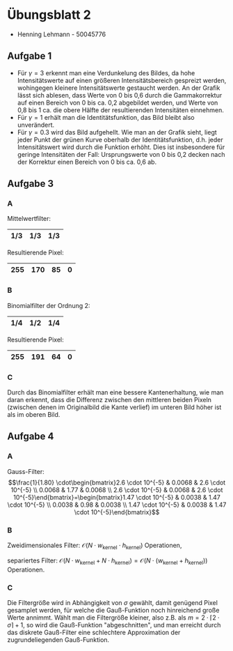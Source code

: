 # Übungsblatt 2
- Henning Lehmann - 50045776

## Aufgabe 1

- Für $\gamma=3$ erkennt man eine Verdunkelung des Bildes, da hohe Intensitätswerte auf einen größeren Intensitätsbereich gespreizt werden, wohingegen kleinere Intensitätswerte gestaucht werden. An der Grafik lässt sich ablesen, dass Werte von 0 bis 0,6 durch die Gammakorrektur auf einen Bereich von 0 bis ca. 0,2 abgebildet werden, und Werte von 0,8 bis 1 ca. die obere Hälfte der resultierenden Intensitäten einnehmen.
- Für $\gamma=1$ erhält man die Identitätsfunktion, das Bild bleibt also unverändert.
- Für $\gamma=0.3$ wird das Bild aufgehellt. Wie man an der Grafik sieht, liegt jeder Punkt der grünen Kurve oberhalb der Identitätsfunktion, d.h. jeder Intensitätswert wird durch die Funktion erhöht. Dies ist insbesondere für geringe Intensitäten der Fall: Ursprungswerte von 0 bis 0,2 decken nach der Korrektur einen Bereich von 0 bis ca. 0,6 ab.

## Aufgabe 3

### A
Mittelwertfilter:

| $1/3$ | $1/3$ | $1/3$ | 
| ----- | ----- | ----- |

Resultierende Pixel:

| 255 | 170 | 85  | 0   | 
| --- | --- | --- | --- |

### B
Binomialfilter der Ordnung 2:

| $1/4$ | $1/2$ | $1/4$ | 
| ----- | ----- | ----- |

Resultierende Pixel:

| 255 | 191 | 64  | 0   | 
| --- | --- | --- | --- |

### C
Durch das Binomialfilter erhält man eine bessere Kantenerhaltung, wie man daran erkennt, dass die Differenz zwischen den mittleren beiden Pixeln (zwischen denen im Originalbild die Kante verlief) im unteren Bild höher ist als im oberen Bild.

## Aufgabe 4

### A
Gauss-Filter: $$\frac{1}{1.80} \cdot\begin{bmatrix}2.6 \cdot 10^{-5} & 0.0068 & 2.6 \cdot 10^{-5} \\ 0.0068 & 1.77 & 0.0068 \\ 2.6 \cdot 10^{-5} & 0.0068 & 2.6 \cdot 10^{-5}\end{bmatrix}=\begin{bmatrix}1.47 \cdot 10^{-5} & 0.0038 & 1.47 \cdot 10^{-5} \\ 0.0038 & 0.98 & 0.0038 \\ 1.47 \cdot 10^{-5} & 0.0038 & 1.47 \cdot 10^{-5}\end{bmatrix}$$

### B
Zweidimensionales Filter: $\mathcal{O}(N \cdot w_\text{kernel} \cdot h_\text{kernel})$ Operationen,

separiertes Filter: $\mathcal{O}(N \cdot w_\text{kernel} + N \cdot h_\text{kernel})=\mathcal{O}(N \cdot (w_\text{kernel} + h_\text{kernel}))$ Operationen.

### C
Die Filtergröße wird in Abhängigkeit von $\sigma$ gewählt, damit genügend Pixel gesamplet werden, für welche die Gauß-Funktion noch hinreichend große Werte annimmt.
Wählt man die Filtergröße kleiner, also z.B. als $m=2\cdot\lceil 2 \cdot \sigma \rceil + 1$, so wird die Gauß-Funktion "abgeschnitten", und man erreicht durch das diskrete Gauß-Filter eine schlechtere Approximation der zugrundeliegenden Gauß-Funktion.


